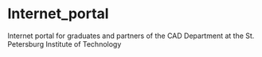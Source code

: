 # Internet_portal
Internet portal for graduates and partners of the CAD Department at the St. Petersburg Institute of Technology
